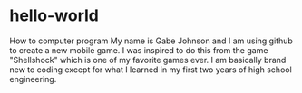 # hello-world
How to computer program
My name is Gabe Johnson and I am using github to create a new mobile game. I was inspired to do this from the game "Shellshock" which is one of my favorite games ever. I am basically brand new to coding except for what I learned in my first two years of high school engineering.
